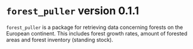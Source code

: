 # `forest_puller` version 0.1.1

`forest_puller` is a package for retrieving data concerning forests on the European continent. This includes forest growth rates, amount of forested areas and forest inventory (standing stock).